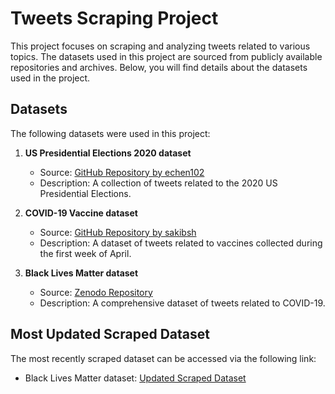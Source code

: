 # Tweets Scraping Project

This project focuses on scraping and analyzing tweets related to various topics. The datasets used in this project are sourced from publicly available repositories and archives. Below, you will find details about the datasets used in the project. 

## Datasets

The following datasets were used in this project:

1. **US Presidential Elections 2020 dataset**
   - Source: [GitHub Repository by echen102](https://github.com/echen102/us-pres-elections-2020)
   - Description: A collection of tweets related to the 2020 US Presidential Elections.

2. **COVID-19 Vaccine dataset**
   - Source: [GitHub Repository by sakibsh](https://github.com/sakibsh/ANTiVax/blob/main/VaccineTweets/Apr_wk1.csv)
   - Description: A dataset of tweets related to vaccines collected during the first week of April.

3. **Black Lives Matter dataset**
   - Source: [Zenodo Repository](https://zenodo.org/record/5835260)
   - Description: A comprehensive dataset of tweets related to COVID-19.

## Most Updated Scraped Dataset

The most recently scraped dataset can be accessed via the following link:
-  Black Lives Matter dataset: [Updated Scraped Dataset](https://drive.google.com/file/d/153ums59CvuVloWp6QdVObXMKeNlz1WlJ/view?usp=sharing)
